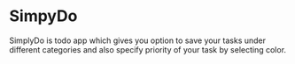 # SimpyDo
SimplyDo is todo app which gives you option to save your tasks under different categories and also specify priority of your task by selecting color.
